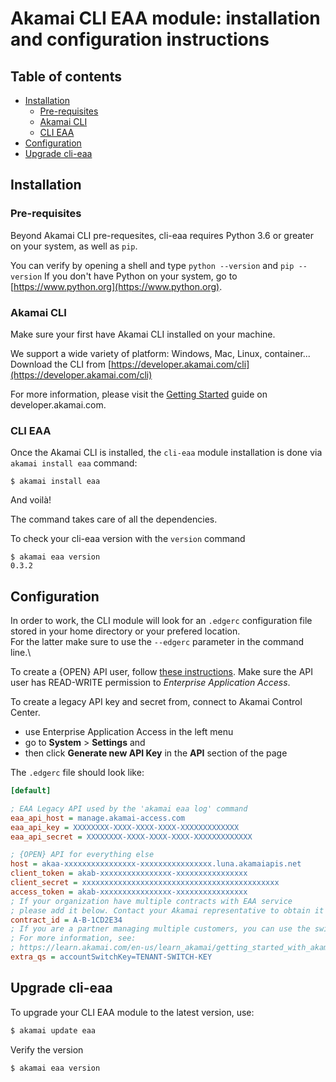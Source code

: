 # Akamai CLI EAA module: installation and configuration instructions<!-- omit in toc -->

## Table of contents<!-- omit in toc -->

- [Installation](#installation)
  - [Pre-requisites](#pre-requisites)
  - [Akamai CLI](#akamai-cli)
  - [CLI EAA](#cli-eaa)
- [Configuration](#configuration)
- [Upgrade cli-eaa](#upgrade-cli-eaa)

## Installation

### Pre-requisites

Beyond Akamai CLI pre-requesites, cli-eaa requires Python 3.6 or greater on your system, as well as `pip`.

You can verify by opening a shell and type `python --version` and `pip --version`
If you don't have Python on your system, go to [https://www.python.org](https://www.python.org).

### Akamai CLI

Make sure your first have Akamai CLI installed on your machine.

We support a wide variety of platform: Windows, Mac, Linux, container...
Download the CLI from [https://developer.akamai.com/cli](https://developer.akamai.com/cli)

For more information, please visit the [Getting Started](https://developer.akamai.com/cli/docs/getting-started) guide on developer.akamai.com.

### CLI EAA

Once the Akamai CLI is installed, the `cli-eaa` module installation is done via `akamai install eaa` command:

```
$ akamai install eaa
```

And voilà!

The command takes care of all the dependencies. 

To check your cli-eaa version with the `version` command

```
$ akamai eaa version
0.3.2
```

## Configuration

In order to work, the CLI module will look for an `.edgerc` configuration file stored 
in your home directory or your prefered location. \
For the latter make sure to use the `--edgerc` parameter in the command line.\

To create a {OPEN} API user, follow [these instructions](https://developer.akamai.com/legacy/introduction/Prov_Creds.html).
Make sure the API user has READ-WRITE permission to *Enterprise Application Access*.

To create a legacy API key and secret from, connect to Akamai Control Center. 
- use Enterprise Application Access in the left menu
- go to **System** > **Settings** and 
- then click **Generate new API Key** in the **API** section of the page

The `.edgerc` file should look like:

```INI
[default]

; EAA Legacy API used by the 'akamai eaa log' command
eaa_api_host = manage.akamai-access.com
eaa_api_key = XXXXXXXX-XXXX-XXXX-XXXX-XXXXXXXXXXXXX
eaa_api_secret = XXXXXXXX-XXXX-XXXX-XXXX-XXXXXXXXXXXXX

; {OPEN} API for everything else
host = akaa-xxxxxxxxxxxxxxxx-xxxxxxxxxxxxxxxx.luna.akamaiapis.net
client_token = akab-xxxxxxxxxxxxxxxx-xxxxxxxxxxxxxxxx
client_secret = xxxxxxxxxxxxxxxxxxxxxxxxxxxxxxxxxxxxxxxxxxxx
access_token = akab-xxxxxxxxxxxxxxxx-xxxxxxxxxxxxxxxx
; If your organization have multiple contracts with EAA service
; please add it below. Contact your Akamai representative to obtain it
contract_id = A-B-1CD2E34
; If you are a partner managing multiple customers, you can use the switchkey
; For more information, see:
; https://learn.akamai.com/en-us/learn_akamai/getting_started_with_akamai_developers/developer_tools/accountSwitch.html
extra_qs = accountSwitchKey=TENANT-SWITCH-KEY
```

## Upgrade cli-eaa

To upgrade your CLI EAA module to the latest version, use:

```bash
$ akamai update eaa
```

Verify the version

```bash
$ akamai eaa version
```
